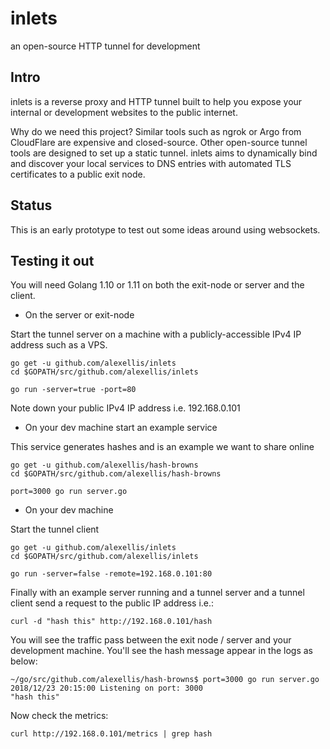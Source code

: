 # inlets
an open-source HTTP tunnel for development


## Intro

inlets is a reverse proxy and HTTP tunnel built to help you expose your internal or development websites to the public internet.

Why do we need this project? Similar tools such as ngrok or Argo from CloudFlare are expensive and closed-source. Other open-source tunnel tools are designed to set up a static tunnel. inlets aims to dynamically bind and discover your local services to DNS entries with automated TLS certificates to a public exit node.

## Status

This is an early prototype to test out some ideas around using websockets.

## Testing it out

You will need Golang 1.10 or 1.11 on both the exit-node or server and the client.

* On the server or exit-node

Start the tunnel server on a machine with a publicly-accessible IPv4 IP address such as a VPS.

```
go get -u github.com/alexellis/inlets
cd $GOPATH/src/github.com/alexellis/inlets

go run -server=true -port=80
```

Note down your public IPv4 IP address i.e. 192.168.0.101

* On your dev machine start an example service

This service generates hashes and is an example we want to share online

```
go get -u github.com/alexellis/hash-browns
cd $GOPATH/src/github.com/alexellis/hash-browns

port=3000 go run server.go 
```

* On your dev machine

Start the tunnel client

```
go get -u github.com/alexellis/inlets
cd $GOPATH/src/github.com/alexellis/inlets

go run -server=false -remote=192.168.0.101:80
```

Finally with an example server running and a tunnel server and a tunnel client send a request to the public IP address i.e.:

```
curl -d "hash this" http://192.168.0.101/hash
```

You will see the traffic pass between the exit node / server and your development machine. You'll see the hash message appear in the logs as below:

```
~/go/src/github.com/alexellis/hash-browns$ port=3000 go run server.go 
2018/12/23 20:15:00 Listening on port: 3000
"hash this"
```

Now check the metrics:

```
curl http://192.168.0.101/metrics | grep hash
```

